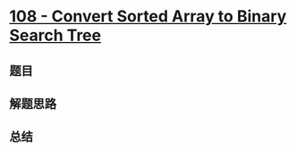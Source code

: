 # [108 - Convert Sorted Array to Binary Search Tree](https://leetcode.com/problems/convert-sorted-array-to-binary-search-tree/)

## 题目


## 解题思路


## 总结


